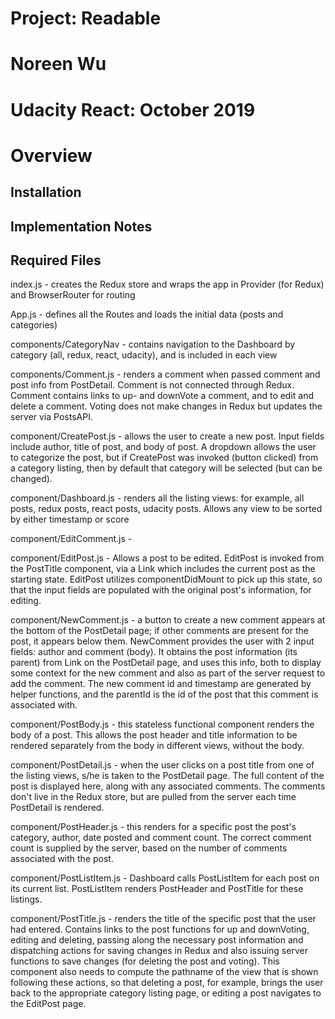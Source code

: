 # Project: Readable
# Noreen Wu
# Udacity React: October 2019

# Overview

## Installation


## Implementation Notes


## Required Files

index.js - creates the Redux store and wraps the app in Provider (for Redux) and BrowserRouter for routing

App.js - defines all the Routes and loads the initial data (posts and categories)

components/CategoryNav - contains navigation to the Dashboard by category (all, redux, react, udacity),
    and is included in each view


components/Comment.js - renders a comment when passed comment and post info from PostDetail. Comment
    is not connected through Redux. Comment contains links to up- and downVote a comment, and to
    edit and delete a comment. Voting does not make changes in Redux but updates the server via PostsAPI.


component/CreatePost.js - allows the user to create a new post. Input fields include author, title of post,
    and body of post. A dropdown allows the user to categorize the post, but if CreatePost was invoked
    (button clicked) from a category listing, then by default that category will be selected (but can be changed).

component/Dashboard.js - renders all the listing views: for example, all posts, redux posts, react posts, udacity posts.
    Allows any view to be sorted by either timestamp or score


component/EditComment.js -


component/EditPost.js - Allows a post to be edited. EditPost is invoked from the PostTitle component, via a Link which
   includes the current post as the starting state. EditPost utilizes componentDidMount to pick up this state, so
   that the input fields are populated with the original post's information, for editing.


component/NewComment.js -  a button to create a new comment appears at the bottom of the PostDetail page; if other
   comments are present for the post, it appears below them. NewComment provides the user with 2 input fields:
   author and comment (body). It obtains the post information (its parent) from Link on the PostDetail page, and
   uses this info, both to display some context for the new comment and also as part of the server request to add
   the comment. The new comment id and timestamp are generated by helper functions, and the parentId is the id of the post
   that this comment is associated with.

component/PostBody.js - this stateless functional component renders the body of a post. This allows the post header
   and title information to be rendered separately from the body in different views, without the body.

component/PostDetail.js - when the user clicks on a post title from one of the listing views, s/he is taken to
   the PostDetail page. The full content of the post is displayed here, along with any associated comments. The
   comments don't live in the Redux store, but are pulled from the server each time PostDetail is rendered.


component/PostHeader.js - this renders for a specific post the post's category, author, date posted and comment count.
   The correct comment count is supplied by the server, based on the number of comments associated with the post.


component/PostListItem.js - Dashboard calls PostListItem for each post on its current list. PostListItem renders
    PostHeader and PostTitle for these listings.


component/PostTitle.js - renders the title of the specific post that the user had entered. Contains links to the
    post functions for up and downVoting, editing and deleting, passing along the necessary post information
    and dispatching actions for saving changes in Redux and also issuing server functions to save changes
    (for deleting the post and voting). This component also needs to compute the pathname of the view that is shown
    following these actions, so that deleting a post, for example, brings the user back to the appropriate category
    listing page, or editing a post navigates to the EditPost page.
